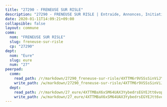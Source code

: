 ```yaml
---
title: "27290 - FRENEUSE SUR RISLE"
description: "27290 - FRENEUSE SUR RISLE | Entraide, Annonces, Initiatives"
date: 2020-01-11T14:09:21+09:00
collapsible: false
layout: commune
comm:
  nom: "FRENEUSE SUR RISLE"
  slug: freneuse-sur-risle
  cp: "27290"
dept:
  nom: "Eure"
  slug: eure
  num: "27"
peerpad:
  comm:
    read_path: /r/markdown/27290_freneuse-sur-risle/4XTTM6r9VSSsSinViJYpYKk78W1kHbpUddNBC4tTocbHE7i2Q
    write_path: /w/markdown/27290_freneuse-sur-risle/4XTTM6r9VSSsSinViJYpYKk78W1kHbpUddNBC4tTocbHE7i2Q-K3TgUjZcAR5ZHnNYGKuj38eHW4SZSAAYyNKpZ8LkefKft58hwzqLsJjC5QyY3CkKq7LWwPF4yehLH6Ce4fF5d34pgFFtxisG2Cw7BrdUA1pnkZuiRVp7Ue2ZDRsf5CP7WokxzB6L
  dept:
    read_path: /r/markdown/27_eure/4XTTMBaX6xSM64UAX3YybedrsEGYEJtt6vopdQsPEFtGijgwg
    write_path: /w/markdown/27_eure/4XTTMBaX6xSM64UAX3YybedrsEGYEJtt6vopdQsPEFtGijgwg-K3TgUmjy61Gu7ZFzjoVmiacXP2Rc4pq6sxVCYUX3mFQZWQw9yCKsEoAMagtuW4jJTYhK96DsWW4cPmZLagvQNZ34BscGcu4btrtJibt18c1mpqofaWe6Q3RartDiuMTjY7NrsH4r
---
```


